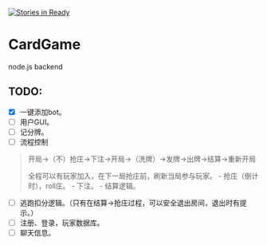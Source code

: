 [![Stories in Ready](https://badge.waffle.io/setsuodu/CardGame.png?label=ready&title=Ready)](https://waffle.io/setsuodu/CardGame)

# CardGame

node.js backend

## TODO:

- [x] 一键添加bot。
- [ ] 用户GUI。
- [ ] 记分牌。
- [ ] 流程控制
>  开局->（不）抢庄->下注->开局->（洗牌）->发牌->出牌->结算->重新开局
> 
> 全程可以有玩家加入，在下一局抢庄前，刷新当局参与玩家。
    - 抢庄（倒计时），roll庄。
    - 下注。
    - 结算逻辑。
- [ ] 逃跑扣分逻辑。（只有在结算->抢庄过程，可以安全退出房间，退出时有提示。）
- [ ] 注册、登录，玩家数据库。
- [ ] 聊天信息。
